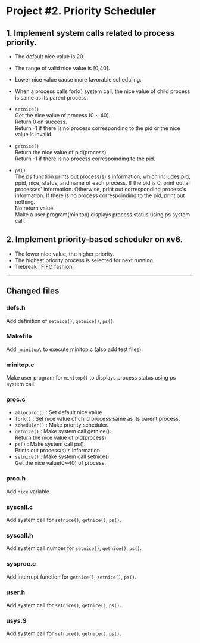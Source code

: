 # Project #2. Priority Scheduler


## 1. Implement system calls related to process priority. 

- The default nice value is 20.  
- The range of valid nice value is [0,40].  
- Lower nice value cause more favorable scheduling.  
- When a process calls fork() system call, the nice value of child process is same as its parent process.   
- `setnice()`  
Get the nice value of process (0 ~ 40).   
Return 0 on success.  
Return -1 if there is no process corresponding to the pid or the nice value is invalid.


- `getnice()`   
Return the nice value of pid(process).    
Return -1 if there is no process correspoinding to the pid.  


- `ps()`    
The ps function prints out process(s)'s information, which includes pid, ppid, nice, status, and name of each process.
If the pid is 0, print out all processes' information. Otherwise, print out corresponding process's information.
If there is no process correspoinding to the pid, print out nothing.   
No return value.   
Make a user program(minitop) displays process status using ps system call.  


## 2. Implement priority-based scheduler on xv6. 
- The lower nice value, the higher priority.  
- The highest priority process is selected for next running. 
- Tiebreak : FIFO fashion. 


---  
## Changed files

### defs.h  
Add definition of `setnice()`, `getnice()`, `ps()`.  

###  Makefile   
Add `_minitop\` to execute minitop.c (also add test files). 

### minitop.c  
Make user program for `minitop()`  to displays  process status using ps system call. 

### proc.c    
- `allocproc()` : Set default nice value.    
- `fork()` : Set nice value of child process same as its parent process.    
- `scheduler()` : Make priority scheduler.     
- `getnice()` : Make system call getnice().        
Return the nice value of pid(process)   
- `ps()` : Make system call ps().      
Prints out process(s)'s information.    
- `setnice()` : Make system call setnice().     
Get the nice value(0~40) of process.     

### proc.h    
Add `nice` variable. 

### syscall.c  
Add system call for `setnice()`, `getnice()`, `ps()`.  

### syscall.h  
Add system call number for `setnice()`, `getnice()`, `ps()`.   

### sysproc.c  
Add interrupt function for `getnice()`, `setnice()`, `ps()`.   

### user.h  
Add system call for `setnice()`, `getnice()`, `ps()`.  

### usys.S   
Add system call for `setnice()`, `getnice()`, `ps()`.    
